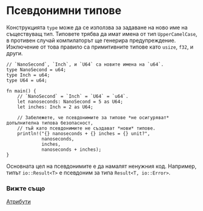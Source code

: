 # Псевдонимни типове

Конструкцията `type` може да се използва за задаване на ново име на съществуващ тип.
Типовете трябва да имат имена от тип `UpperCamelCase`, в противен случай компилаторът ще генерира предупреждение.
Изключение от това правило са примитивните типове като `usize`, `f32`, и други.

```rust,editable
// `NanoSecond`, `Inch`, и `U64` са новите имена на `u64`.
type NanoSecond = u64;
type Inch = u64;
type U64 = u64;

fn main() {
    // `NanoSecond` = `Inch` = `U64` = `u64`.
    let nanoseconds: NanoSecond = 5 as U64;
    let inches: Inch = 2 as U64;

    // Забележете, че псевдонимите за типове *не осигуряват* допълнителна типова безопасност, 
    // тъй като псевдонимите не създават *нови* типове.
    println!("{} nanoseconds + {} inches = {} unit?",
             nanoseconds,
             inches,
             nanoseconds + inches);
}
```

Основната цел на псевдонимите е да намалят ненужния код.
Например, типът `io::Result<T>` е псевдоним за типа `Result<T, io::Error>`.

### Вижте също

[Атрибути](../attribute.md)
